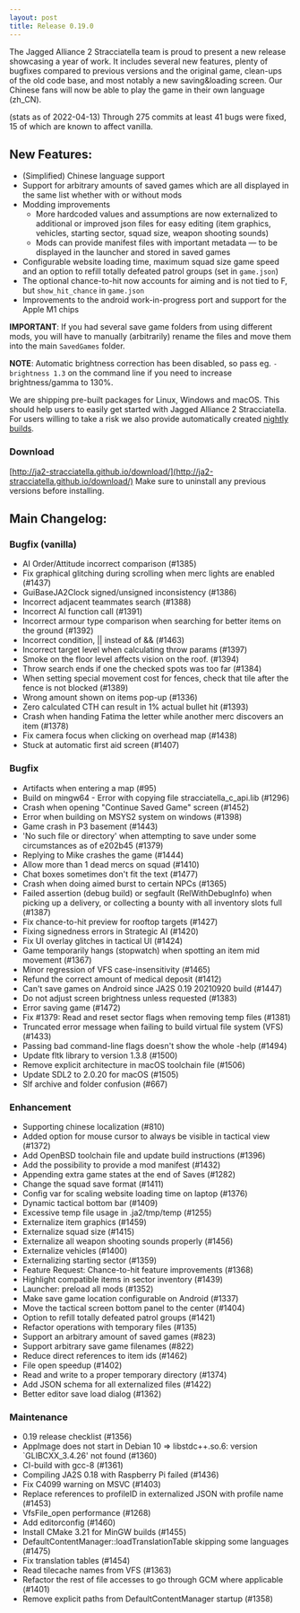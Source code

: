 ```yaml
---
layout: post
title: Release 0.19.0
---
```


The Jagged Alliance 2 Stracciatella team is proud to present a new release showcasing a year of work. It includes several new features, plenty of bugfixes compared to previous versions and the original game, clean-ups of the old code base, and most notably a new saving&loading screen. Our Chinese fans will now be able to play the game in their own language (zh_CN).

(stats as of 2022-04-13) Through 275 commits at least 41 bugs were fixed, 15 of which are known to affect vanilla.

## New Features:
  - (Simplified) Chinese language support
  - Support for arbitrary amounts of saved games which are all displayed in the same list whether with or without mods
  - Modding improvements
    - More hardcoded values and assumptions are now externalized to additional or improved json files for easy editing (item graphics, vehicles, starting sector, squad size, weapon shooting sounds)
    - Mods can provide manifest files with important metadata — to be displayed in the launcher and stored in saved games
  - Configurable website loading time, maximum squad size game speed and an option to refill totally defeated patrol groups (set in `game.json`)
  - The optional chance-to-hit now accounts for aiming and is not tied to F, but `show_hit_chance` in `game.json`
  - Improvements to the android work-in-progress port and support for the Apple M1 chips

**IMPORTANT**: If you had several save game folders from using different mods, you will have to manually (arbitrarily) rename the files and move them into the main `SavedGames` folder.

**NOTE**: Automatic brightness correction has been disabled, so pass eg. `-brightness 1.3` on the command line if you need to increase brightness/gamma to 130%.

We are shipping pre-built packages for Linux, Windows and macOS. This should help users to easily get started with Jagged Alliance 2 Stracciatella. For users willing to take a risk we also provide automatically created [nightly builds](https://storage.googleapis.com/ja2-builds/index.html#nightlies/).

### Download
[http://ja2-stracciatella.github.io/download/](http://ja2-stracciatella.github.io/download/)
Make sure to uninstall any previous versions before installing.

## Main Changelog:

### Bugfix (vanilla)
- AI Order/Attitude incorrect comparison (#1385)
- Fix graphical glitching during scrolling when merc lights are enabled (#1437)
- GuiBaseJA2Clock signed/unsigned inconsistency (#1386)
- Incorrect adjacent teammates search (#1388)
- Incorrect AI function call (#1391)
- Incorrect armour type comparison when searching for better items on the ground (#1392)
- Incorrect condition, || instead of && (#1463)
- Incorrect target level when calculating throw params (#1397)
- Smoke on the floor level affects vision on the roof. (#1394)
- Throw search ends if one the checked spots was too far (#1384)
- When setting special movement cost for fences, check that tile after the fence is not blocked (#1389)
- Wrong amount shown on items pop-up (#1336)
- Zero calculated CTH can result in 1% actual bullet hit (#1393)
- Crash when handing Fatima the letter while another merc discovers an item (#1378)
- Fix camera focus when clicking on overhead map (#1438)
- Stuck at automatic first aid screen (#1407)

### Bugfix
- Artifacts when entering a map (#95)
- Build on mingw64 - Error with copying file stracciatella_c_api.lib (#1296)
- Crash when opening "Continue Saved Game" screen (#1452)
- Error when building on MSYS2 system on windows (#1398)
- Game crash in P3 basement (#1443)
- 'No such file or directory' when attempting to save under some circumstances as of e202b45 (#1379)
- Replying to Mike crashes the game (#1444)
- Allow more than 1 dead mercs on squad (#1410)
- Chat boxes sometimes don't fit the text (#1477)
- Crash when doing aimed burst to certain NPCs (#1365)
- Failed assertion (debug build) or segfault (RelWithDebugInfo) when picking up a delivery, or collecting a bounty with all inventory slots full (#1387)
- Fix chance-to-hit preview for rooftop targets (#1427)
- Fixing signedness errors in Strategic AI (#1420)
- Fix UI overlay glitches in tactical UI (#1424)
- Game temporarily hangs (stopwatch) when spotting an item mid movement (#1367)
- Minor regression of VFS case-insensitivity (#1465)
- Refund the correct amount of medical deposit (#1412)
- Can't save games on Android since JA2S 0.19 20210920 build (#1447)
- Do not adjust screen brightness unless requested (#1383)
- Error saving game (#1472)
- Fix #1379: Read and reset sector flags when removing temp files (#1381)
- Truncated error message when failing to build virtual file system (VFS) (#1433)
- Passing bad command-line flags doesn't show the whole -help (#1494)
- Update fltk library to version 1.3.8 (#1500)
- Remove explicit architecture in macOS toolchain file (#1506)
- Update SDL2 to 2.0.20 for macOS (#1505)
- Slf archive and folder confusion (#667)

### Enhancement
- Supporting chinese localization (#810)
- Added option for mouse cursor to always be visible in tactical view (#1372)
- Add OpenBSD toolchain file and update build instructions (#1396)
- Add the possibility to provide a mod manifest (#1432)
- Appending extra game states at the end of Saves (#1282)
- Change the squad save format (#1411)
- Config var for scaling website loading time on laptop (#1376)
- Dynamic tactical bottom bar (#1409)
- Excessive temp file usage in .ja2/tmp/temp (#1255)
- Externalize item graphics (#1459)
- Externalize squad size (#1415)
- Externalize all weapon shooting sounds properly (#1456)
- Externalize vehicles (#1400)
- Externalizing starting sector (#1359)
- Feature Request: Chance-to-hit feature improvements (#1368)
- Highlight compatible items in sector inventory (#1439)
- Launcher: preload all mods (#1352)
- Make save game location configurable on Android (#1337)
- Move the tactical screen bottom panel to the center (#1404)
- Option to refill totally defeated patrol groups (#1421)
- Refactor operations with temporary files (#135)
- Support an arbitrary amount of saved games (#823)
- Support arbitrary save game filenames (#822)
- Reduce direct references to item ids (#1462)
- File open speedup (#1402)
- Read and write to a proper temporary directory (#1374)
- Add JSON schema for all externalized files (#1422)
- Better editor save load dialog (#1362)

### Maintenance
- 0.19 release checklist (#1356)
- AppImage does not start in Debian 10 => libstdc++.so.6: version `GLIBCXX_3.4.26' not found (#1360)
- CI-build with gcc-8 (#1361)
- Compiling JA2S 0.18 with Raspberry Pi failed (#1436)
- Fix C4099 warning on MSVC (#1403)
- Replace references to profileID in externalized JSON with profile name (#1453)
- VfsFile_open performance (#1268)
- Add editorconfig (#1460)
- Install CMake 3.21 for MinGW builds (#1455)
- DefaultContentManager::loadTranslationTable skipping some languages (#1475)
- Fix translation tables (#1454)
- Read tilecache names from VFS (#1363)
- Refactor the rest of file accesses to go through GCM where applicable (#1401)
- Remove explicit paths from DefaultContentManager startup (#1358)
